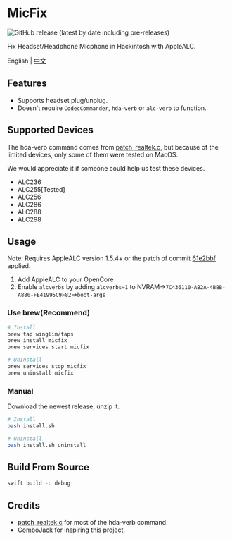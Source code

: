 # MicFix

![GitHub release (latest by date including pre-releases)](https://img.shields.io/github/v/release/WingLim/MicFix?include_prereleases)

Fix Headset/Headphone Micphone in Hackintosh with AppleALC.

English | [中文](https://github.com/WingLim/MicFix/blob/main/README_CN.md)

## Features

- Supports headset plug/unplug.
- Doesn't require `CodecCommander`, `hda-verb` or `alc-verb` to function.

## Supported Devices

The hda-verb command comes from [patch_realtek.c](https://github.com/torvalds/linux/blob/master/sound/pci/hda/patch_realtek.c), but because of the limited devices, only some of them were tested on MacOS.

We would appreciate it if someone could help us test these devices.

- ALC236
- ALC255[Tested]
- ALC256
- ALC286
- ALC288
- ALC298

## Usage

Note: Requires AppleALC version 1.5.4+ or the patch of commit [61e2bbf](https://github.com/acidanthera/AppleALC/commit/61e2bbfe74bf1c12ebf770ed4a9776a04a7758f2) applied.

1. Add AppleALC to your OpenCore
2. Enable `alcverbs` by adding `alcverbs=1` to NVRAM->`7C436110-AB2A-4BBB-A880-FE41995C9F82`->`boot-args`

### Use brew(Recommend)

```bash
# Install
brew tap winglim/taps
brew install micfix
brew services start micfix

# Uninstall
brew services stop micfix
brew uninstall micfix
```

### Manual

Download the newest release, unzip it.

```bash
# Install
bash install.sh

# Uninstall
bash install.sh uninstall
```

## Build From Source

```bash
swift build -c debug
```

## Credits

- [patch_realtek.c](https://github.com/torvalds/linux/blob/master/sound/pci/hda/patch_realtek.c) for most of the hda-verb command.
- [ComboJack](https://github.com/hackintosh-stuff/ComboJack) for inspiring this project.
